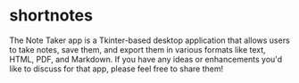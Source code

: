 # shortnotes
The Note Taker app is a Tkinter-based desktop application that allows users to take notes, save them, and export them in various formats like text, HTML, PDF, and Markdown. If you have any ideas or enhancements you'd like to discuss for that app, please feel free to share them!
